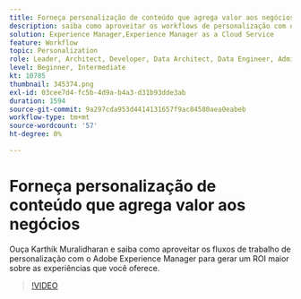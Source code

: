 ```yaml
---
title: Forneça personalização de conteúdo que agrega valor aos negócios
description: saiba como aproveitar os workflows de personalização com o Adobe Experience Manager para gerar um ROI mais alto nas experiências que você fornece.
solution: Experience Manager,Experience Manager as a Cloud Service
feature: Workflow
topic: Personalization
role: Leader, Architect, Developer, Data Architect, Data Engineer, Admin, User
level: Beginner, Intermediate
kt: 10785
thumbnail: 345374.png
exl-id: 03cee7d4-fc5b-4d9a-b4a3-d31b93dde3ab
duration: 1594
source-git-commit: 9a297cda953d4414131657f9ac84580aea0eabeb
workflow-type: tm+mt
source-wordcount: '57'
ht-degree: 0%

---
```


# Forneça personalização de conteúdo que agrega valor aos negócios

Ouça Karthik Muralidharan e saiba como aproveitar os fluxos de trabalho de personalização com o Adobe Experience Manager para gerar um ROI maior sobre as experiências que você oferece.

>[!VIDEO](https://video.tv.adobe.com/v/345374/?quality=12&learn=on)
